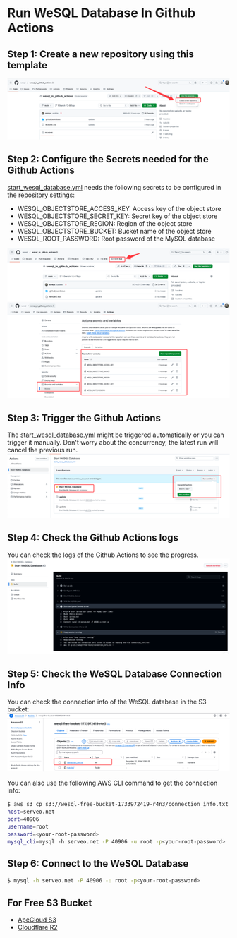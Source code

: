 # Run WeSQL Database In Github Actions

## Step 1: Create a new repository using this template
![images/s1.png](images/s1.png)

## Step 2: Configure the Secrets needed for the Github Actions
[start_wesql_database.yml](.github%2Fworkflows%2Fstart_wesql_database.yml) needs the following secrets to be configured in the repository settings:
- WESQL_OBJECTSTORE_ACCESS_KEY: Access key of the object store
- WESQL_OBJECTSTORE_SECRET_KEY: Secret key of the object store
- WESQL_OBJECTSTORE_REGION: Region of the object store
- WESQL_OBJECTSTORE_BUCKET: Bucket name of the object store
- WESQL_ROOT_PASSWORD: Root password of the MySQL database

![images/s2-1.png](images/s2-1.png)
![images/s2-2.png](images/s2-2.png)

## Step 3: Trigger the Github Actions
The [start_wesql_database.yml](.github%2Fworkflows%2Fstart_wesql_database.yml) might be triggered automatically or you can trigger it manually.
Don't worry about the concurrency, the latest run will cancel the previous run.
![images/s3.png](images/s3.png)

## Step 4: Check the Github Actions logs
You can check the logs of the Github Actions to see the progress.
![images/s4.png](images/s4.png)

## Step 5: Check the WeSQL Database Connection Info
You can check the connection info of the WeSQL database in the S3 bucket:
![images/s5.png](images/s5.png)

You can also use the following AWS CLI command to get the connection info:

```bash
$ aws s3 cp s3://wesql-free-bucket-1733972419-r4n3/connection_info.txt -
host=serveo.net
port=40906
username=root
password=<your-root-password>
mysql_cli=mysql -h serveo.net -P 40906 -u root -p<your-root-password>
```

## Step 6: Connect to the WeSQL Database
```bash
$ mysql -h serveo.net -P 40906 -u root -p<your-root-password>
```

## For Free S3 Bucket
- [ApeCloud S3](https://wesql.io/bucket)
- [Cloudflare R2](https://developers.cloudflare.com/r2/)
